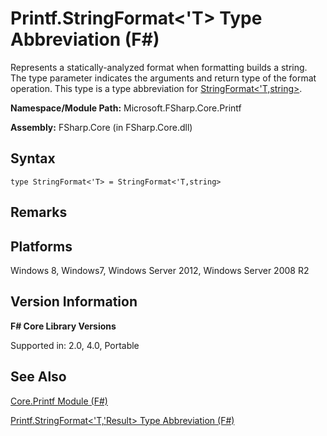 # Printf.StringFormat<'T> Type Abbreviation (F#)

Represents a statically-analyzed format when formatting builds a string. The type parameter indicates the arguments and return type of the format operation. This type is a type abbreviation for [StringFormat&lt;'T,string&gt;](http://msdn.microsoft.com/en-us/library/d69a911f-3a25-42fa-bd51-a9c9c1102fa8).

**Namespace/Module Path:** Microsoft.FSharp.Core.Printf

**Assembly:** FSharp.Core (in FSharp.Core.dll)


## Syntax

```
type StringFormat<'T> = StringFormat<'T,string>
```

## Remarks

## Platforms
Windows 8, Windows7, Windows Server 2012, Windows Server 2008 R2


## Version Information
**F# Core Library Versions**

Supported in: 2.0, 4.0, Portable




## See Also
[Core.Printf Module &#40;F&#35;&#41;](Core.Printf+Module+%28FSharp%29.md)

[Printf.StringFormat&#60;'T,'Result&#62; Type Abbreviation &#40;F&#35;&#41;](Printf.StringFormat%3C%27T%2C%27Result%3E+Type+Abbreviation+%28FSharp%29.md)

